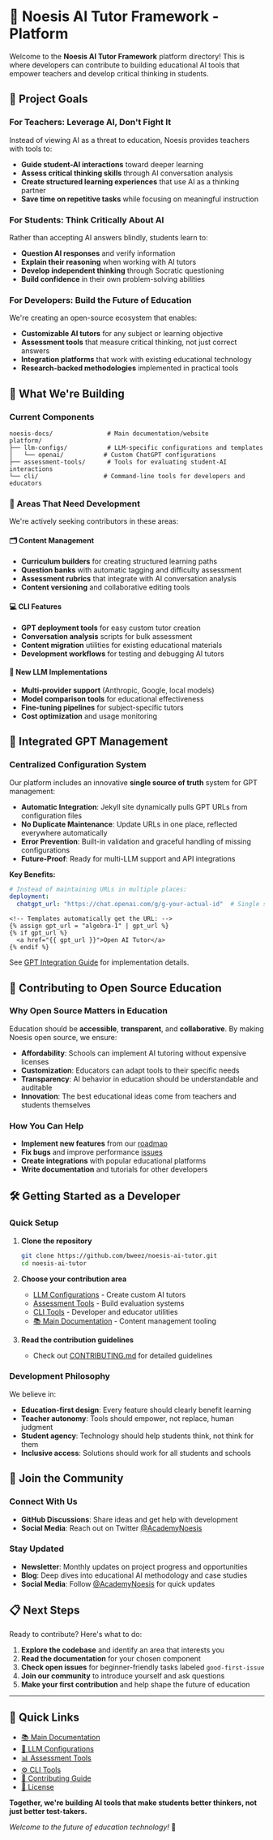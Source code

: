 # 🧠 Noesis AI Tutor Framework - Platform

Welcome to the **Noesis AI Tutor Framework** platform directory! This is where developers can contribute to building educational AI tools that empower teachers and develop critical thinking in students.

## 🎯 Project Goals

### For Teachers: Leverage AI, Don't Fight It
Instead of viewing AI as a threat to education, Noesis provides teachers with tools to:
- **Guide student-AI interactions** toward deeper learning
- **Assess critical thinking skills** through AI conversation analysis
- **Create structured learning experiences** that use AI as a thinking partner
- **Save time on repetitive tasks** while focusing on meaningful instruction

### For Students: Think Critically About AI
Rather than accepting AI answers blindly, students learn to:
- **Question AI responses** and verify information
- **Explain their reasoning** when working with AI tutors
- **Develop independent thinking** through Socratic questioning
- **Build confidence** in their own problem-solving abilities

### For Developers: Build the Future of Education
We're creating an open-source ecosystem that enables:
- **Customizable AI tutors** for any subject or learning objective
- **Assessment tools** that measure critical thinking, not just correct answers
- **Integration platforms** that work with existing educational technology
- **Research-backed methodologies** implemented in practical tools

## 🚀 What We're Building

### Current Components

```
noesis-docs/               # Main documentation/website
platform/
├── llm-configs/           # LLM-specific configurations and templates
│   └── openai/           # Custom ChatGPT configurations
├── assessment-tools/      # Tools for evaluating student-AI interactions
└── cli/                  # Command-line tools for developers and educators
```

### 🔧 Areas That Need Development

We're actively seeking contributors in these areas:

#### 🗂️ Content Management
- **Curriculum builders** for creating structured learning paths
- **Question banks** with automatic tagging and difficulty assessment
- **Assessment rubrics** that integrate with AI conversation analysis
- **Content versioning** and collaborative editing tools

#### 💻 CLI Features
- **GPT deployment tools** for easy custom tutor creation
- **Conversation analysis** scripts for bulk assessment
- **Content migration** utilities for existing educational materials
- **Development workflows** for testing and debugging AI tutors

#### 🤖 New LLM Implementations
- **Multi-provider support** (Anthropic, Google, local models)
- **Model comparison tools** for educational effectiveness
- **Fine-tuning pipelines** for subject-specific tutors
- **Cost optimization** and usage monitoring

## 🔗 Integrated GPT Management

### Centralized Configuration System
Our platform includes an innovative **single source of truth** system for GPT management:

- **Automatic Integration**: Jekyll site dynamically pulls GPT URLs from configuration files
- **No Duplicate Maintenance**: Update URLs in one place, reflected everywhere automatically
- **Error Prevention**: Built-in validation and graceful handling of missing configurations
- **Future-Proof**: Ready for multi-LLM support and API integrations

**Key Benefits:**
```yaml
# Instead of maintaining URLs in multiple places:
deployment:
  chatgpt_url: "https://chat.openai.com/g/g-your-actual-id"  # Single source of truth
```

```liquid
<!-- Templates automatically get the URL: -->
{% assign gpt_url = "algebra-1" | gpt_url %}
{% if gpt_url %}
  <a href="{{ gpt_url }}">Open AI Tutor</a>
{% endif %}
```

See [GPT Integration Guide](./llm-configs/openai/GPT_INTEGRATION.md) for implementation details.

## 🤝 Contributing to Open Source Education

### Why Open Source Matters in Education

Education should be **accessible**, **transparent**, and **collaborative**. By making Noesis open source, we ensure:

- **Affordability**: Schools can implement AI tutoring without expensive licenses
- **Customization**: Educators can adapt tools to their specific needs
- **Transparency**: AI behavior in education should be understandable and auditable
- **Innovation**: The best educational ideas come from teachers and students themselves

### How You Can Help

- **Implement new features** from our [roadmap](https://github.com/bweez/noesis-ai-tutor/issues)
- **Fix bugs** and improve performance [issues](https://github.com/bweez/noesis-ai-tutor/issues)
- **Create integrations** with popular educational platforms
- **Write documentation** and tutorials for other developers


## 🛠️ Getting Started as a Developer

### Quick Setup

1. **Clone the repository**
   ```bash
   git clone https://github.com/bweez/noesis-ai-tutor.git
   cd noesis-ai-tutor
   ```

2. **Choose your contribution area**
   - [LLM Configurations](./llm-configs/) - Create custom AI tutors
   - [Assessment Tools](./assessment-tools/) - Build evaluation systems
   - [CLI Tools](./cli/) - Developer and educator utilities
   - [📚 Main Documentation](../noesis-docs/) - Content management tooling 

3. **Read the contribution guidelines**
   - Check out [CONTRIBUTING.md](../CONTRIBUTING.md) for detailed guidelines

### Development Philosophy

We believe in:
- **Education-first design**: Every feature should clearly benefit learning
- **Teacher autonomy**: Tools should empower, not replace, human judgment
- **Student agency**: Technology should help students think, not think for them
- **Inclusive access**: Solutions should work for all students and schools

## 💬 Join the Community

### Connect With Us

- **GitHub Discussions**: Share ideas and get help with development
- **Social Media**: Reach out on Twitter [@AcademyNoesis](https://twitter.com/AcademyNoesis)

### Stay Updated
- **Newsletter**: Monthly updates on project progress and opportunities
- **Blog**: Deep dives into educational AI methodology and case studies
- **Social Media**: Follow [@AcademyNoesis](https://twitter.com/AcademyNoesis) for quick updates

## 📋 Next Steps

Ready to contribute? Here's what to do:

1. **Explore the codebase** and identify an area that interests you
2. **Read the documentation** for your chosen component
3. **Check open issues** for beginner-friendly tasks labeled `good-first-issue`
4. **Join our community** to introduce yourself and ask questions
5. **Make your first contribution** and help shape the future of education

---

## 🔗 Quick Links

- [📚 Main Documentation](../noesis-docs/)
- [🤖 LLM Configurations](./llm-configs/)
- [📊 Assessment Tools](./assessment-tools/)
- [⚙️ CLI Tools](./cli/)
- [🤝 Contributing Guide](../CONTRIBUTING.md)
- [📝 License](../LICENSE)

**Together, we're building AI tools that make students better thinkers, not just better test-takers.**

*Welcome to the future of education technology!* 🚀

